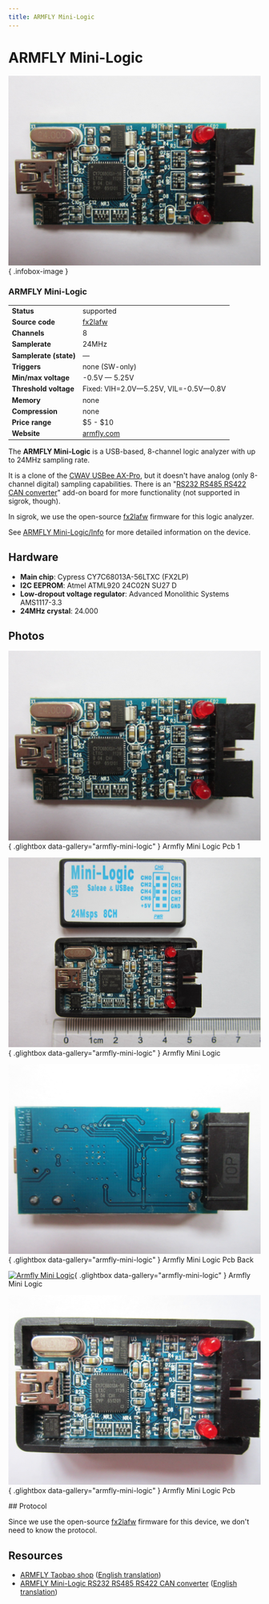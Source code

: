 ```yaml
---
title: ARMFLY Mini-Logic
---
```


# ARMFLY Mini-Logic

<div class="infobox" markdown>

![ARMFLY Mini-Logic](./img/ARMFLY_Mini-Logic_PCB_1.JPG){ .infobox-image }

### ARMFLY Mini-Logic

| | |
|---|---|
| **Status** | supported |
| **Source code** | [fx2lafw](https://github.com/OpenTraceLab/OpenTraceCapture/tree/main/src/hardware/fx2lafw) |
| **Channels** | 8 |
| **Samplerate** | 24MHz |
| **Samplerate (state)** | — |
| **Triggers** | none (SW-only) |
| **Min/max voltage** | -0.5V — 5.25V |
| **Threshold voltage** | Fixed: VIH=2.0V—5.25V, VIL=-0.5V—0.8V |
| **Memory** | none |
| **Compression** | none |
| **Price range** | $5 - $10 |
| **Website** | [armfly.com](http://www.armfly.com/product/Mini-Logic/mini-logic.htm) |

</div>

The **ARMFLY Mini-Logic** is a USB-based, 8-channel logic analyzer with up to 24MHz sampling rate.

It is a clone of the [CWAV USBee AX-Pro](/w/index.php?title=CWAV_USBee_AX-Pro&action=edit&redlink=1), but it doesn't have analog (only 8-channel digital) sampling capabilities. There is an "[RS232 RS485 RS422 CAN converter](http://item.taobao.com/item.htm?id=16943624739)" add-on board for more functionality (not supported in sigrok, though).

In sigrok, we use the open-source [fx2lafw](https://sigrok.org/wiki/Fx2lafw) firmware for this logic analyzer.

See [ARMFLY Mini-Logic/Info](https://sigrok.org/wiki/ARMFLY_Mini-Logic/Info) for more detailed information on the device.

## Hardware
- **Main chip**: Cypress CY7C68013A-56LTXC (FX2LP)
- **I2C EEPROM**: Atmel ATML920 24C02N SU27 D
- **Low-dropout voltage regulator**: Advanced Monolithic Systems AMS1117-3.3
- **24MHz crystal**: 24.000

## Photos

<div class="photo-grid" markdown>

[![Armfly Mini Logic Pcb 1](./img/ARMFLY_Mini-Logic_PCB_1.JPG)](./img/ARMFLY_Mini-Logic_PCB_1.JPG "Armfly Mini Logic Pcb 1"){ .glightbox data-gallery="armfly-mini-logic" }
<span class="caption">Armfly Mini Logic Pcb 1</span>

[![Armfly Mini Logic](./img/ARMFLY_MINI_LOGIC.JPG)](./img/ARMFLY_MINI_LOGIC.JPG "Armfly Mini Logic"){ .glightbox data-gallery="armfly-mini-logic" }
<span class="caption">Armfly Mini Logic</span>

[![Armfly Mini Logic Pcb Back](./img/ARMFLY_Mini-Logic_PCB_BACK.JPG)](./img/ARMFLY_Mini-Logic_PCB_BACK.JPG "Armfly Mini Logic Pcb Back"){ .glightbox data-gallery="armfly-mini-logic" }
<span class="caption">Armfly Mini Logic Pcb Back</span>

[![Armfly Mini Logic](./img/ARMFLY_MINI_LOGIC.jpg)](./img/ARMFLY_MINI_LOGIC.png "Armfly Mini Logic"){ .glightbox data-gallery="armfly-mini-logic" }
<span class="caption">Armfly Mini Logic</span>

[![Armfly Mini Logic Pcb](./img/ARMFLY_MINI_LOGIC_PCB.JPG)](./img/ARMFLY_MINI_LOGIC_PCB.JPG "Armfly Mini Logic Pcb"){ .glightbox data-gallery="armfly-mini-logic" }
<span class="caption">Armfly Mini Logic Pcb</span>

</div>
## Protocol

Since we use the open-source [fx2lafw](https://sigrok.org/wiki/Fx2lafw) firmware for this device, we don't need to know the protocol.

## Resources
- [ARMFLY Taobao shop](http://item.taobao.com/item.htm?id=14408505465) ([English translation](http://translate.google.com/translate?hl=en&sl=zh-CN&tl=en&u=http%3A%2F%2Fitem.taobao.com%2Fitem.htm%3Fid%3D14408505465))
- [ARMFLY Mini-Logic RS232 RS485 RS422 CAN converter](http://item.taobao.com/item.htm?id=16943624739) ([English translation](http://translate.google.com/translate?sl=zh-CN&tl=en&js=n&prev=_t&hl=en&ie=UTF-8&layout=2&eotf=1&u=http%3A%2F%2Fitem.taobao.com%2Fitem.htm%3Fid%3D16943624739&act=url))


